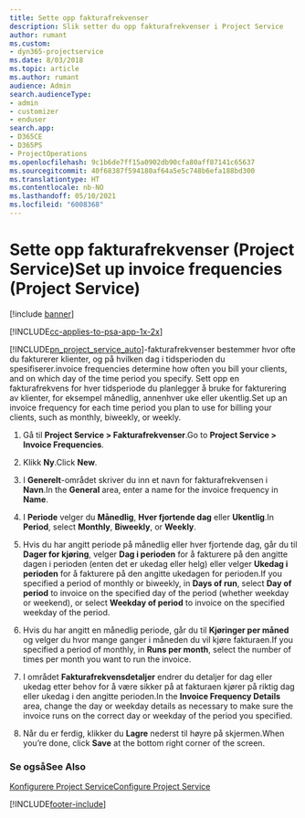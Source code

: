 ```yaml
---
title: Sette opp fakturafrekvenser
description: Slik setter du opp fakturafrekvenser i Project Service
author: rumant
ms.custom:
- dyn365-projectservice
ms.date: 8/03/2018
ms.topic: article
ms.author: rumant
audience: Admin
search.audienceType:
- admin
- customizer
- enduser
search.app:
- D365CE
- D365PS
- ProjectOperations
ms.openlocfilehash: 9c1b6de7ff15a0902db90cfa80aff87141c65637
ms.sourcegitcommit: 40f68387f594180af64a5e5c748b6efa188bd300
ms.translationtype: HT
ms.contentlocale: nb-NO
ms.lasthandoff: 05/10/2021
ms.locfileid: "6008368"
---
```

# <a name="set-up-invoice-frequencies-project-service"></a><span data-ttu-id="109ad-103">Sette opp fakturafrekvenser (Project Service)</span><span class="sxs-lookup"><span data-stu-id="109ad-103">Set up invoice frequencies (Project Service)</span></span>

[!include [banner](../includes/psa-now-project-operations.md)]

[!INCLUDE[cc-applies-to-psa-app-1x-2x](../includes/cc-applies-to-psa-app-1x-2x.md)]

[!INCLUDE[pn_project_service_auto](../includes/pn-project-service-auto.md)]<span data-ttu-id="109ad-104">-fakturafrekvenser bestemmer hvor ofte du fakturerer klienter, og på hvilken dag i tidsperioden du spesifiserer.</span><span class="sxs-lookup"><span data-stu-id="109ad-104">invoice frequencies determine how often you bill your clients, and on which day of the time period you specify.</span></span> <span data-ttu-id="109ad-105">Sett opp en fakturafrekvens for hver tidsperiode du planlegger å bruke for fakturering av klienter, for eksempel månedlig, annenhver uke eller ukentlig.</span><span class="sxs-lookup"><span data-stu-id="109ad-105">Set up an invoice frequency for each time period you plan to use for billing your clients, such as monthly, biweekly, or weekly.</span></span>  
  
1.  <span data-ttu-id="109ad-106">Gå til **Project Service > Fakturafrekvenser**.</span><span class="sxs-lookup"><span data-stu-id="109ad-106">Go to **Project Service > Invoice Frequencies**.</span></span>  
  
2.  <span data-ttu-id="109ad-107">Klikk **Ny**.</span><span class="sxs-lookup"><span data-stu-id="109ad-107">Click **New**.</span></span>  
  
3.  <span data-ttu-id="109ad-108">I **Generelt**-området skriver du inn et navn for fakturafrekvensen i **Navn**.</span><span class="sxs-lookup"><span data-stu-id="109ad-108">In the **General** area, enter a name for the invoice frequency in **Name**.</span></span>  
  
4.  <span data-ttu-id="109ad-109">I **Periode** velger du **Månedlig**, **Hver fjortende dag** eller **Ukentlig**.</span><span class="sxs-lookup"><span data-stu-id="109ad-109">In **Period**, select **Monthly**, **Biweekly**, or **Weekly**.</span></span>  
  
5.  <span data-ttu-id="109ad-110">Hvis du har angitt periode på månedlig eller hver fjortende dag, går du til **Dager for kjøring**, velger **Dag i perioden** for å fakturere på den angitte dagen i perioden (enten det er ukedag eller helg) eller velger **Ukedag i perioden** for å fakturere på den angitte ukedagen for perioden.</span><span class="sxs-lookup"><span data-stu-id="109ad-110">If you specified a period of monthly or biweekly, in **Days of run**, select **Day of period** to invoice on the specified day of the period (whether weekday or weekend), or select **Weekday of period** to invoice on the specified weekday of the period.</span></span>  
  
6.  <span data-ttu-id="109ad-111">Hvis du har angitt en månedlig periode, går du til **Kjøringer per måned** og velger du hvor mange ganger i måneden du vil kjøre fakturaen.</span><span class="sxs-lookup"><span data-stu-id="109ad-111">If you specified a period of monthly, in **Runs per month**, select the number of times per month you want to run the invoice.</span></span>  
  
7.  <span data-ttu-id="109ad-112">I området **Fakturafrekvensdetaljer** endrer du detaljer for dag eller ukedag etter behov for å være sikker på at fakturaen kjører på riktig dag eller ukedag i den angitte perioden.</span><span class="sxs-lookup"><span data-stu-id="109ad-112">In the **Invoice Frequency Details** area, change the day or weekday details as necessary to make sure the invoice runs on the correct day or weekday of the period you specified.</span></span>  
  
8.  <span data-ttu-id="109ad-113">Når du er ferdig, klikker du **Lagre** nederst til høyre på skjermen.</span><span class="sxs-lookup"><span data-stu-id="109ad-113">When you’re done, click **Save** at the bottom right corner of the screen.</span></span>  
  
### <a name="see-also"></a><span data-ttu-id="109ad-114">Se også</span><span class="sxs-lookup"><span data-stu-id="109ad-114">See Also</span></span>  
 [<span data-ttu-id="109ad-115">Konfigurere Project Service</span><span class="sxs-lookup"><span data-stu-id="109ad-115">Configure Project Service</span></span>](../psa/configure.md)


[!INCLUDE[footer-include](../includes/footer-banner.md)]